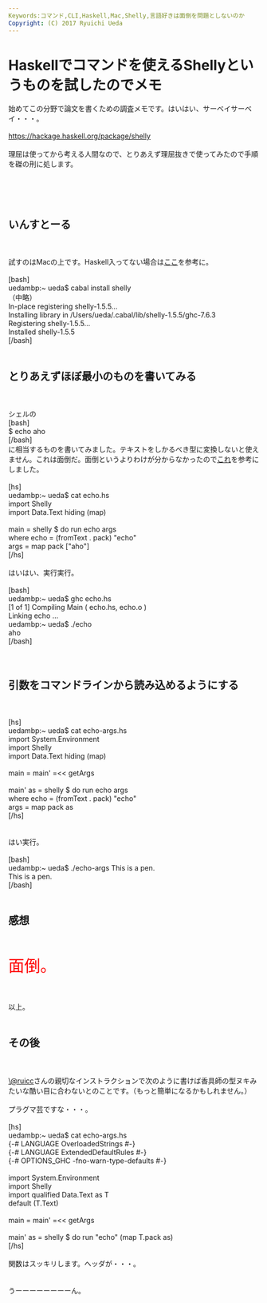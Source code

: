 ```yaml
---
Keywords:コマンド,CLI,Haskell,Mac,Shelly,言語好きは面倒を問題としないのか
Copyright: (C) 2017 Ryuichi Ueda
---
```


# Haskellでコマンドを使えるShellyというものを試したのでメモ
始めてこの分野で論文を書くための調査メモです。はいはい、サーベイサーベイ・・・。<br />
<br />
<a target="_blank" href="https://hackage.haskell.org/package/shelly">https://hackage.haskell.org/package/shelly</a><br />
<br />
理屈は使ってから考える人間なので、とりあえず理屈抜きで使ってみたので手順を磔の刑に処します。<br />
<br />
<!--more--><br />
<br />
<h2>いんすとーる</h2><br />
<br />
試すのはMacの上です。Haskell入ってない場合は<a href="http://blog.ueda.asia/?page_id=2944" target="_blank">ここ</a>を参考に。<br />
<br />
[bash]<br />
uedambp:~ ueda$ cabal install shelly<br />
（中略）<br />
In-place registering shelly-1.5.5...<br />
Installing library in /Users/ueda/.cabal/lib/shelly-1.5.5/ghc-7.6.3<br />
Registering shelly-1.5.5...<br />
Installed shelly-1.5.5<br />
[/bash]<br />
<br />
<h2>とりあえずほぼ最小のものを書いてみる</h2><br />
<br />
シェルの<br />
[bash]<br />
$ echo aho<br />
[/bash]<br />
に相当するものを書いてみました。テキストをしかるべき型に変換しないと使えません。これは面倒だ。面倒というよりわけが分からなかったので<a target="_blank" href="http://stackoverflow.com/questions/21715781/shelly-convert-string-to-shelly-filepath">これ</a>を参考にしました。<br />
<br />
[hs]<br />
uedambp:~ ueda$ cat echo.hs <br />
import Shelly<br />
import Data.Text hiding (map)<br />
<br />
main = shelly $ do run echo args<br />
 where echo = (fromText . pack) &quot;echo&quot;<br />
 args = map pack [&quot;aho&quot;]<br />
[/hs]<br />
<br />
はいはい、実行実行。<br />
<br />
[bash]<br />
uedambp:~ ueda$ ghc echo.hs <br />
[1 of 1] Compiling Main ( echo.hs, echo.o )<br />
Linking echo ...<br />
uedambp:~ ueda$ ./echo <br />
aho<br />
[/bash]<br />
<br />
<br />
<h2>引数をコマンドラインから読み込めるようにする</h2><br />
<br />
[hs]<br />
uedambp:~ ueda$ cat echo-args.hs <br />
import System.Environment<br />
import Shelly<br />
import Data.Text hiding (map)<br />
<br />
main = main' =&lt;&lt; getArgs<br />
<br />
main' as = shelly $ do run echo args<br />
 where echo = (fromText . pack) &quot;echo&quot;<br />
 args = map pack as<br />
[/hs]<br />
<br />
<br />
はい実行。<br />
<br />
[bash]<br />
uedambp:~ ueda$ ./echo-args This is a pen.<br />
This is a pen.<br />
[/bash]<br />
<br />
<h2>感想</h2><br />
<br />
<span style="color:red;font-size:32px">面倒。</span><br />
<br />
<br />
<br />
以上。<br />
<br />
<h2>その後</h2><br />
<br />
<a href="https://twitter.com/ruicc" target="_blank">\@ruicc</a>さんの親切なインストラクションで次のように書けば香具師の型ヌキみたいな酷い目に合わないとのことです。（もっと簡単になるかもしれません。）<br />
<br />
プラグマ芸ですな・・・。<br />
<br />
[hs]<br />
uedambp:~ ueda$ cat echo-args.hs <br />
{-# LANGUAGE OverloadedStrings #-}<br />
{-# LANGUAGE ExtendedDefaultRules #-}<br />
{-# OPTIONS_GHC -fno-warn-type-defaults #-}<br />
<br />
import System.Environment<br />
import Shelly<br />
import qualified Data.Text as T<br />
default (T.Text)<br />
<br />
main = main' =&lt;&lt; getArgs<br />
<br />
main' as = shelly $ do run &quot;echo&quot; (map T.pack as)<br />
[/hs]<br />
<br />
関数はスッキリします。ヘッダが・・・。<br />
<br />
<br />
うーーーーーーーーん。
